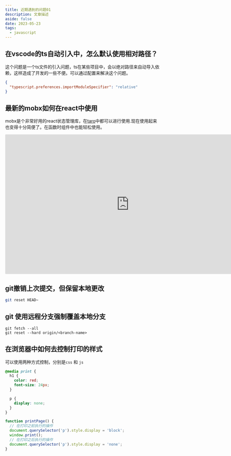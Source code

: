 ```yaml
---
title: 近期遇到的问题01
description: 文章描述
aside: false
date: 2023-05-23
tags:
  - javascript
---
```


## 在vscode的ts自动引入中，怎么默认使用相对路径？

这个问题是一个ts文件的引入问题，ts在某些项目中，会以绝对路径来自动导入依赖，这样造成了开发的一些不便。可以通过配置来解决这个问题。
```json
{
  "typescript.preferences.importModuleSpecifier": "relative"
}
```


## 最新的mobx如何在react中使用

mobx是个非常好用的react状态管理库，在[taro](https://docs.taro.zone/docs/)中都可以进行使用.现在使用起来也变得十分简便了。在函数时组件中也能轻松使用。

<iframe style="border: 1px solid rgba(0, 0, 0, 0.1);border-radius:2px;" width="800" height="450" src="https://codesandbox.io/p/sandbox/nervous-yalow-em4g4z?embed=1" allowfullscreen></iframe>

## git撤销上次提交，但保留本地更改

```sh
git reset HEAD~
```


## git 使用远程分支强制覆盖本地分支
```
git fetch --all
git reset --hard origin/<branch-name>
```

## 在浏览器中如何去控制打印的样式

可以使用两种方式控制，分别是`css` 和 `js`

```css
@media print {
  h1 {
    color: red;
    font-size: 24px;
  }

  p {
    display: none;
  }
}
```


```js
function printPage() {
  // 在打印之前执行的操作
  document.querySelector('p').style.display = 'block';
  window.print();
  // 在打印之后执行的操作
  document.querySelector('p').style.display = 'none';
}
```


